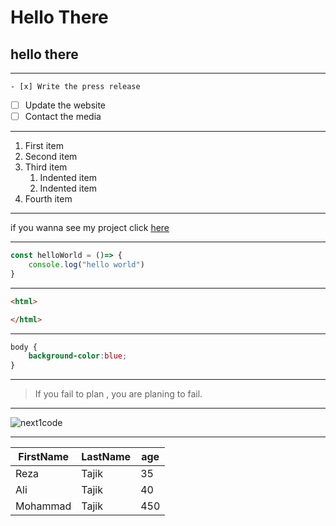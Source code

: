# Hello There
## hello there

___

	- [x] Write the press release
- [ ] Update the website
- [ ] Contact the media

___


1. First item
2. Second item
3. Third item
    1. Indented item
    2. Indented item
4. Fourth item

---
if you wanna see my project click [here](https://javadmircale.github.io/test-repo1/)

---
```javascript
const helloWorld = ()=> {
    console.log("hello world")
}
```
---
```html
<html>

</html>
```

---
```css
body {
    background-color:blue;
}
```

---
> If you fail to plan , you are planing to fail.

---
![next1code](https://next1code.ir/wp-content/uploads/2023/11/redux-course-cor-1.jpg)

---
| FirstName | LastName | age |
| ----------- | ----------- |--------|
| Reza | Tajik |35|
| Ali | Tajik |40|
| Mohammad | Tajik |450|
